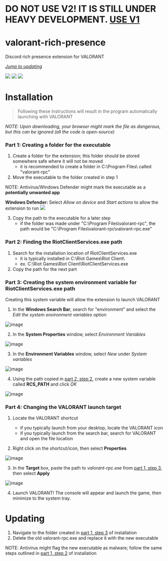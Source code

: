 # DO NOT USE V2! IT IS STILL UNDER HEAVY DEVELOPMENT. [USE V1](https://github.com/colinhartigan/valorant-rpc/tree/main)

# valorant-rich-presence

Discord rich presence extension for VALORANT

[*Jump to updating*](https://github.com/colinhartigan/valorant-rich-presence/blob/main/README.md#updating)

![](https://media.discordapp.net/attachments/357677064507228171/815690033842880552/unknown.png)
![](https://media.discordapp.net/attachments/357677064507228171/815690322591613008/unknown.png)
![](https://media.discordapp.net/attachments/357677064507228171/815690580386381834/unknown.png)

# Installation
> Following these instructions will result in the program automatically launching with VALORANT

*NOTE: Upon downloading, your browser might mark the file as dangerous, but this can be ignored (all the code is open-source)*
### Part 1: Creating a folder for the executable
1. Create a folder for the extension; this folder should be stored somewhere safe where it will not be moved
    - it is recommended to create a folder in C:\Program Files\ called "valorant-rpc"
2. Move the executable to the folder created in step 1 

NOTE: Antivirus/Windows Defender might mark the executable as a **potentially unwanted app**

**Windows Defender:** Select *Allow on device* and *Start actions* to allow the extension to run
![](https://user-images.githubusercontent.com/42125428/109581460-5439f900-7aca-11eb-86f4-26bae7bae501.png)

3. Copy the path to the executable for a later step
    - if the folder was made under "C:\Program Files\valorant-rpc", the path would be "C:\Program Files\valorant-rpc\valorant-rpc.exe"

### Part 2: Finding the RiotClientServices.exe path
1. Search for the installation location of RiotClientServices.exe
    - it is typically installed in C:\Riot Games\Riot Client\
    - ex. C:\Riot Games\Riot Client\RiotClientServices.exe
2. Copy the path for the next part

### Part 3: Creating the system environment variable for RiotClientServices.exe path
Creating this system variable will allow the extension to launch VALORANT
1. In the **Windows Search Bar**, search for "environment" and select the *Edit the system environment variables* option

![image](https://user-images.githubusercontent.com/42125428/109581495-61ef7e80-7aca-11eb-82aa-0566caf33e3f.png)

2. In the **System Properties** window, select *Environment Variables*

![image](https://user-images.githubusercontent.com/42125428/109581512-69168c80-7aca-11eb-9eb2-8b8bb2e6f2ab.png)

3. In the **Environment Variables** window, select *New* under *System variables*

![image](https://user-images.githubusercontent.com/42125428/109581530-6f0c6d80-7aca-11eb-95de-05ce21f5e1a8.png)

4. Using the path copied in [part 2, step 2](https://github.com/colinhartigan/valorant-rich-presence/blob/main/README.md#part-2-finding-the-riotclientservicesexe-path), create a new system variable called **RCS_PATH** and click *OK*

![image](https://user-images.githubusercontent.com/42125428/109582065-7718dd00-7acb-11eb-9476-121bb0de9c4c.png)

### Part 4: Changing the VALORANT launch target

1. Locate the VALORANT shortcut
    - if you typically launch from your desktop, locate the VALORANT icon
    - if you typically launch from the search bar, search for VALORANT and open the file location

2. Right click on the shortcut/icon, then select **Properties**

![image](https://user-images.githubusercontent.com/42125428/109582766-bdbb0700-7acc-11eb-914e-40a46e139494.png)

3. In the **Target** box, paste the path to *valorant-rpc.exe* from [part 1, step 3](https://github.com/colinhartigan/valorant-rich-presence/blob/main/README.md#part-1-creating-a-folder-for-the-executable), then select **Apply**

![image](https://user-images.githubusercontent.com/42125428/109582870-eba04b80-7acc-11eb-8748-7de9376a8e81.png)

4. Launch VALORANT! The console will appear and launch the game, then minimize to the system tray.


# Updating
1. Navigate to the folder created in [part 1, step 3](https://github.com/colinhartigan/valorant-rich-presence/blob/main/README.md#part-1-creating-a-folder-for-the-executable) of installation
2. Delete the old valorant-rpc.exe and replace it with the new executable

NOTE: Antivirus might flag the new executable as malware; follow the same steps outlined in [part 1, step 2](https://github.com/colinhartigan/valorant-rich-presence/blob/main/README.md#part-1-creating-a-folder-for-the-executable) of installation

